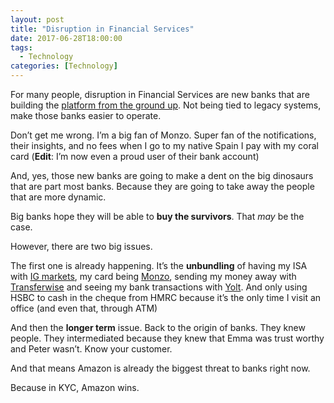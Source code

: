 ```yaml
---
layout: post
title: "Disruption in Financial Services"
date: 2017-06-28T18:00:00
tags:
  - Technology
categories: [Technology]
---
```


For many people, disruption in Financial Services are new banks that are building the [platform from the ground up](https://monzo.com/). Not being tied to legacy systems, make those banks easier to operate.

Don’t get me wrong. I’m a big fan of Monzo. Super fan of the notifications, their insights, and no fees when I go to my native Spain I pay with my coral card (**Edit**: I’m now even a proud user of their bank account)

And, yes, those new banks are going to make a dent on the big dinosaurs that are part most banks. Because they are going to take away the people that are more dynamic.

Big banks hope they will be able to **buy the survivors**. That _may_ be the case.

However, there are two big issues.

The first one is already happening. It’s the **unbundling** of having my ISA with [IG markets](https://www.ig.com/uk), my card being [Monzo](https://monzo.com/), sending my money away with [Transferwise](https://transferwise.com/) and seeing my bank transactions with [Yolt](https://www.yolt.com/). And only using HSBC to cash in the cheque from HMRC because it’s the only time I visit an office (and even that, through ATM)

And then the **longer term** issue. Back to the origin of banks. They knew people. They intermediated because they knew that Emma was trust worthy and Peter wasn’t. Know your customer.

And that means Amazon is already the biggest threat to banks right now.

Because in KYC, Amazon wins.
